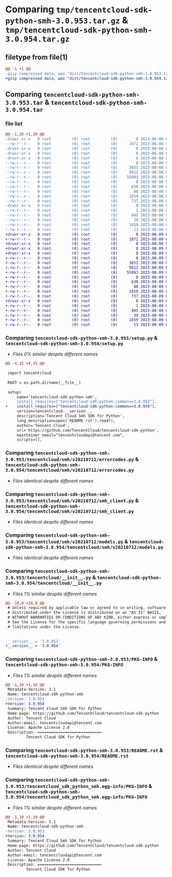 # Comparing `tmp/tencentcloud-sdk-python-smh-3.0.953.tar.gz` & `tmp/tencentcloud-sdk-python-smh-3.0.954.tar.gz`

## filetype from file(1)

```diff
@@ -1 +1 @@
-gzip compressed data, was "dist/tencentcloud-sdk-python-smh-3.0.953.tar", last modified: Tue Aug  8 00:31:03 2023, max compression
+gzip compressed data, was "dist/tencentcloud-sdk-python-smh-3.0.954.tar", last modified: Wed Aug  9 00:31:00 2023, max compression
```

## Comparing `tencentcloud-sdk-python-smh-3.0.953.tar` & `tencentcloud-sdk-python-smh-3.0.954.tar`

### file list

```diff
@@ -1,20 +1,20 @@
-drwxr-xr-x   0 root         (0) root         (0)        0 2023-08-08 00:31:03.000000 tencentcloud-sdk-python-smh-3.0.953/
--rw-r--r--   0 root         (0) root         (0)     1072 2023-08-08 00:31:03.000000 tencentcloud-sdk-python-smh-3.0.953/setup.py
-drwxr-xr-x   0 root         (0) root         (0)        0 2023-08-08 00:31:03.000000 tencentcloud-sdk-python-smh-3.0.953/tencentcloud/
-drwxr-xr-x   0 root         (0) root         (0)        0 2023-08-08 00:31:03.000000 tencentcloud-sdk-python-smh-3.0.953/tencentcloud/smh/
-drwxr-xr-x   0 root         (0) root         (0)        0 2023-08-08 00:31:03.000000 tencentcloud-sdk-python-smh-3.0.953/tencentcloud/smh/v20210712/
--rw-r--r--   0 root         (0) root         (0)        0 2023-08-08 00:31:03.000000 tencentcloud-sdk-python-smh-3.0.953/tencentcloud/smh/v20210712/__init__.py
--rw-r--r--   0 root         (0) root         (0)     3851 2023-08-08 00:31:03.000000 tencentcloud-sdk-python-smh-3.0.953/tencentcloud/smh/v20210712/errorcodes.py
--rw-r--r--   0 root         (0) root         (0)     9912 2023-08-08 00:31:03.000000 tencentcloud-sdk-python-smh-3.0.953/tencentcloud/smh/v20210712/smh_client.py
--rw-r--r--   0 root         (0) root         (0)    55893 2023-08-08 00:31:03.000000 tencentcloud-sdk-python-smh-3.0.953/tencentcloud/smh/v20210712/models.py
--rw-r--r--   0 root         (0) root         (0)        0 2023-08-08 00:31:03.000000 tencentcloud-sdk-python-smh-3.0.953/tencentcloud/smh/__init__.py
--rw-r--r--   0 root         (0) root         (0)      630 2023-08-08 00:31:03.000000 tencentcloud-sdk-python-smh-3.0.953/tencentcloud/__init__.py
--rw-r--r--   0 root         (0) root         (0)       88 2023-08-08 00:31:03.000000 tencentcloud-sdk-python-smh-3.0.953/setup.cfg
--rw-r--r--   0 root         (0) root         (0)     1659 2023-08-08 00:31:03.000000 tencentcloud-sdk-python-smh-3.0.953/PKG-INFO
--rw-r--r--   0 root         (0) root         (0)      737 2023-08-08 00:31:03.000000 tencentcloud-sdk-python-smh-3.0.953/README.rst
-drwxr-xr-x   0 root         (0) root         (0)        0 2023-08-08 00:31:03.000000 tencentcloud-sdk-python-smh-3.0.953/tencentcloud_sdk_python_smh.egg-info/
--rw-r--r--   0 root         (0) root         (0)        1 2023-08-08 00:31:03.000000 tencentcloud-sdk-python-smh-3.0.953/tencentcloud_sdk_python_smh.egg-info/dependency_links.txt
--rw-r--r--   0 root         (0) root         (0)      495 2023-08-08 00:31:03.000000 tencentcloud-sdk-python-smh-3.0.953/tencentcloud_sdk_python_smh.egg-info/SOURCES.txt
--rw-r--r--   0 root         (0) root         (0)       39 2023-08-08 00:31:03.000000 tencentcloud-sdk-python-smh-3.0.953/tencentcloud_sdk_python_smh.egg-info/requires.txt
--rw-r--r--   0 root         (0) root         (0)     1659 2023-08-08 00:31:03.000000 tencentcloud-sdk-python-smh-3.0.953/tencentcloud_sdk_python_smh.egg-info/PKG-INFO
--rw-r--r--   0 root         (0) root         (0)       13 2023-08-08 00:31:03.000000 tencentcloud-sdk-python-smh-3.0.953/tencentcloud_sdk_python_smh.egg-info/top_level.txt
+drwxr-xr-x   0 root         (0) root         (0)        0 2023-08-09 00:31:00.000000 tencentcloud-sdk-python-smh-3.0.954/
+-rw-r--r--   0 root         (0) root         (0)     1072 2023-08-09 00:30:59.000000 tencentcloud-sdk-python-smh-3.0.954/setup.py
+drwxr-xr-x   0 root         (0) root         (0)        0 2023-08-09 00:31:00.000000 tencentcloud-sdk-python-smh-3.0.954/tencentcloud/
+drwxr-xr-x   0 root         (0) root         (0)        0 2023-08-09 00:31:00.000000 tencentcloud-sdk-python-smh-3.0.954/tencentcloud/smh/
+drwxr-xr-x   0 root         (0) root         (0)        0 2023-08-09 00:31:00.000000 tencentcloud-sdk-python-smh-3.0.954/tencentcloud/smh/v20210712/
+-rw-r--r--   0 root         (0) root         (0)        0 2023-08-09 00:30:59.000000 tencentcloud-sdk-python-smh-3.0.954/tencentcloud/smh/v20210712/__init__.py
+-rw-r--r--   0 root         (0) root         (0)     3851 2023-08-09 00:30:59.000000 tencentcloud-sdk-python-smh-3.0.954/tencentcloud/smh/v20210712/errorcodes.py
+-rw-r--r--   0 root         (0) root         (0)     9912 2023-08-09 00:30:59.000000 tencentcloud-sdk-python-smh-3.0.954/tencentcloud/smh/v20210712/smh_client.py
+-rw-r--r--   0 root         (0) root         (0)    55893 2023-08-09 00:30:59.000000 tencentcloud-sdk-python-smh-3.0.954/tencentcloud/smh/v20210712/models.py
+-rw-r--r--   0 root         (0) root         (0)        0 2023-08-09 00:30:59.000000 tencentcloud-sdk-python-smh-3.0.954/tencentcloud/smh/__init__.py
+-rw-r--r--   0 root         (0) root         (0)      630 2023-08-09 00:30:59.000000 tencentcloud-sdk-python-smh-3.0.954/tencentcloud/__init__.py
+-rw-r--r--   0 root         (0) root         (0)       88 2023-08-09 00:31:00.000000 tencentcloud-sdk-python-smh-3.0.954/setup.cfg
+-rw-r--r--   0 root         (0) root         (0)     1659 2023-08-09 00:31:00.000000 tencentcloud-sdk-python-smh-3.0.954/PKG-INFO
+-rw-r--r--   0 root         (0) root         (0)      737 2023-08-09 00:30:59.000000 tencentcloud-sdk-python-smh-3.0.954/README.rst
+drwxr-xr-x   0 root         (0) root         (0)        0 2023-08-09 00:31:00.000000 tencentcloud-sdk-python-smh-3.0.954/tencentcloud_sdk_python_smh.egg-info/
+-rw-r--r--   0 root         (0) root         (0)        1 2023-08-09 00:31:00.000000 tencentcloud-sdk-python-smh-3.0.954/tencentcloud_sdk_python_smh.egg-info/dependency_links.txt
+-rw-r--r--   0 root         (0) root         (0)      495 2023-08-09 00:31:00.000000 tencentcloud-sdk-python-smh-3.0.954/tencentcloud_sdk_python_smh.egg-info/SOURCES.txt
+-rw-r--r--   0 root         (0) root         (0)       39 2023-08-09 00:31:00.000000 tencentcloud-sdk-python-smh-3.0.954/tencentcloud_sdk_python_smh.egg-info/requires.txt
+-rw-r--r--   0 root         (0) root         (0)     1659 2023-08-09 00:31:00.000000 tencentcloud-sdk-python-smh-3.0.954/tencentcloud_sdk_python_smh.egg-info/PKG-INFO
+-rw-r--r--   0 root         (0) root         (0)       13 2023-08-09 00:31:00.000000 tencentcloud-sdk-python-smh-3.0.954/tencentcloud_sdk_python_smh.egg-info/top_level.txt
```

### Comparing `tencentcloud-sdk-python-smh-3.0.953/setup.py` & `tencentcloud-sdk-python-smh-3.0.954/setup.py`

 * *Files 0% similar despite different names*

```diff
@@ -4,15 +4,15 @@
 
 import tencentcloud
 
 ROOT = os.path.dirname(__file__)
 
 setup(
     name='tencentcloud-sdk-python-smh',
-    install_requires=["tencentcloud-sdk-python-common==3.0.953"],
+    install_requires=["tencentcloud-sdk-python-common==3.0.954"],
     version=tencentcloud.__version__,
     description='Tencent Cloud Smh SDK for Python',
     long_description=open('README.rst').read(),
     author='Tencent Cloud',
     url='https://github.com/TencentCloud/tencentcloud-sdk-python',
     maintainer_email="tencentcloudapi@tencent.com",
     scripts=[],
```

### Comparing `tencentcloud-sdk-python-smh-3.0.953/tencentcloud/smh/v20210712/errorcodes.py` & `tencentcloud-sdk-python-smh-3.0.954/tencentcloud/smh/v20210712/errorcodes.py`

 * *Files identical despite different names*

### Comparing `tencentcloud-sdk-python-smh-3.0.953/tencentcloud/smh/v20210712/smh_client.py` & `tencentcloud-sdk-python-smh-3.0.954/tencentcloud/smh/v20210712/smh_client.py`

 * *Files identical despite different names*

### Comparing `tencentcloud-sdk-python-smh-3.0.953/tencentcloud/smh/v20210712/models.py` & `tencentcloud-sdk-python-smh-3.0.954/tencentcloud/smh/v20210712/models.py`

 * *Files identical despite different names*

### Comparing `tencentcloud-sdk-python-smh-3.0.953/tencentcloud/__init__.py` & `tencentcloud-sdk-python-smh-3.0.954/tencentcloud/__init__.py`

 * *Files 1% similar despite different names*

```diff
@@ -10,8 +10,8 @@
 # Unless required by applicable law or agreed to in writing, software
 # distributed under the License is distributed on an "AS IS" BASIS,
 # WITHOUT WARRANTIES OR CONDITIONS OF ANY KIND, either express or implied.
 # See the License for the specific language governing permissions and
 # limitations under the License.
 
 
-__version__ = '3.0.953'
+__version__ = '3.0.954'
```

### Comparing `tencentcloud-sdk-python-smh-3.0.953/PKG-INFO` & `tencentcloud-sdk-python-smh-3.0.954/PKG-INFO`

 * *Files 1% similar despite different names*

```diff
@@ -1,10 +1,10 @@
 Metadata-Version: 1.1
 Name: tencentcloud-sdk-python-smh
-Version: 3.0.953
+Version: 3.0.954
 Summary: Tencent Cloud Smh SDK for Python
 Home-page: https://github.com/TencentCloud/tencentcloud-sdk-python
 Author: Tencent Cloud
 Author-email: tencentcloudapi@tencent.com
 License: Apache License 2.0
 Description: ============================
         Tencent Cloud SDK for Python
```

### Comparing `tencentcloud-sdk-python-smh-3.0.953/README.rst` & `tencentcloud-sdk-python-smh-3.0.954/README.rst`

 * *Files identical despite different names*

### Comparing `tencentcloud-sdk-python-smh-3.0.953/tencentcloud_sdk_python_smh.egg-info/PKG-INFO` & `tencentcloud-sdk-python-smh-3.0.954/tencentcloud_sdk_python_smh.egg-info/PKG-INFO`

 * *Files 1% similar despite different names*

```diff
@@ -1,10 +1,10 @@
 Metadata-Version: 1.1
 Name: tencentcloud-sdk-python-smh
-Version: 3.0.953
+Version: 3.0.954
 Summary: Tencent Cloud Smh SDK for Python
 Home-page: https://github.com/TencentCloud/tencentcloud-sdk-python
 Author: Tencent Cloud
 Author-email: tencentcloudapi@tencent.com
 License: Apache License 2.0
 Description: ============================
         Tencent Cloud SDK for Python
```

